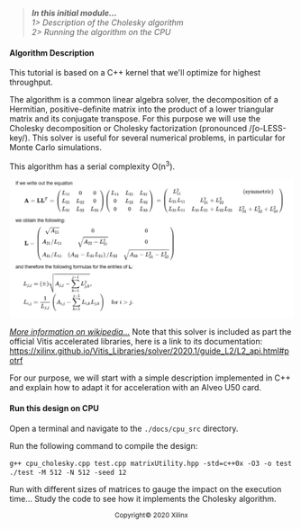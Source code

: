 
> **_In this initial module..._**<br>
_1> Description of the Cholesky algorithm_<br>
_2> Running the algorithm on the CPU_

#### Algorithm Description
This tutorial is based on a C++ kernel that we'll optimize for highest throughput.

The algorithm is a common linear algebra solver, the decomposition of a Hermitian, positive-definite matrix into the product of a lower triangular matrix and its conjugate transpose.  For this purpose we will use the Cholesky decomposition or Cholesky factorization (pronounced /ʃo-LESS-key/).  This solver is useful for several numerical problems, in particular for Monte Carlo simulations.

This algorithm has a serial complexity O(n<sup>3</sup>).

![Cholesky description](../images/description.png)

[_More information on wikipedia..._](https://en.wikipedia.org/wiki/Cholesky_decomposition)
Note that this solver is included as part the official Vitis accelerated libraries, here is a link to its documentation:
https://xilinx.github.io/Vitis_Libraries/solver/2020.1/guide_L2/L2_api.html#potrf

For our purpose, we will start with a simple description implemented in C++ and explain how to adapt it for acceleration with an Alveo U50 card.

#### Run this design on CPU

Open a terminal and navigate to the <code>./docs/cpu_src</code> directory.

Run the following command to compile the design:
```
g++ cpu_cholesky.cpp test.cpp matrixUtility.hpp -std=c++0x -O3 -o test
./test -M 512 -N 512 -seed 12
```
Run with different sizes of matrices to gauge the impact on the execution time...
Study the code to see how it implements the Cholesky algorithm.

<p align="center"><sup>Copyright&copy; 2020 Xilinx</sup></p>
